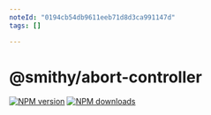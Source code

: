 ```yaml
---
noteId: "0194cb54db9611eeb71d8d3ca991147d"
tags: []

---
```


# @smithy/abort-controller

[![NPM version](https://img.shields.io/npm/v/@smithy/abort-controller/latest.svg)](https://www.npmjs.com/package/@smithy/abort-controller)
[![NPM downloads](https://img.shields.io/npm/dm/@smithy/abort-controller.svg)](https://www.npmjs.com/package/@smithy/abort-controller)
